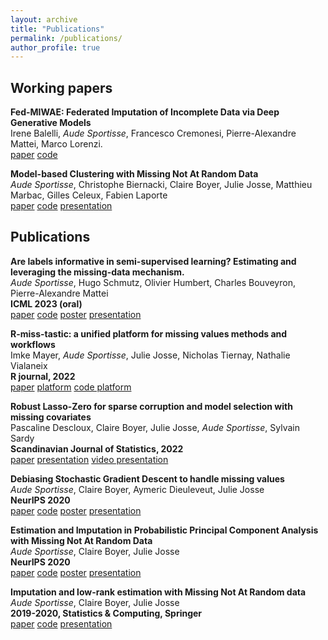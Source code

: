 ```yaml
---
layout: archive
title: "Publications"
permalink: /publications/
author_profile: true
---
```


## Working papers

**Fed-MIWAE: Federated Imputation of Incomplete Data via Deep Generative Models**  
Irene Balelli, *Aude Sportisse*, Francesco Cremonesi, Pierre-Alexandre Mattei, Marco Lorenzi.  
[paper](https://arxiv.org/abs/2304.08054)
[code](https://github.com/AudeSportisse/fedbiomed)

**Model-based Clustering with Missing Not At Random Data**  
*Aude Sportisse*, Christophe Biernacki, Claire Boyer, Julie Josse, Matthieu Marbac, Gilles Celeux, Fabien Laporte  
[paper](https://arxiv.org/abs/2304.08054)
[code](https://github.com/AudeSportisse/Clustering-MNAR)
[presentation](files/Slides_Maasai_seminar_Clustering)


## Publications

**Are labels informative in semi-supervised learning? Estimating and leveraging the missing-data mechanism.**   
*Aude Sportisse*, Hugo Schmutz, Olivier Humbert, Charles Bouveyron, Pierre-Alexandre Mattei  
**ICML 2023 (oral)**  
[paper](https://arxiv.org/abs/2302.07540)
[code](https://github.com/AudeSportisse/SSL_MNAR)
[poster](files/SSL_poster_ICML.pdf)
[presentation](files/Slides_Firenze.pdf)

**R-miss-tastic: a unified platform for missing values methods and workflows**  
Imke Mayer, *Aude Sportisse*, Julie Josse, Nicholas Tiernay, Nathalie Vialaneix  
**R journal, 2022**  
[paper](https://arxiv.org/abs/1908.04822)
[platform](https://rmisstastic.netlify.app/)
[code platform](https://github.com/AudeSportisse/website)

**Robust Lasso-Zero for sparse corruption and model selection with missing covariates**  
Pascaline Descloux, Claire Boyer, Julie Josse, *Aude Sportisse*, Sylvain Sardy   
**Scandinavian Journal of Statistics, 2022**  
[paper](https://arxiv.org/abs/2005.05628)
[presentation](files/Lass0_Sportisse.pdf)
[video presentation](https://www.youtube.com/watch?v=sPt-JhmNZtU) 

**Debiasing Stochastic Gradient Descent to handle missing values**   
*Aude Sportisse*, Claire Boyer, Aymeric Dieuleveut, Julie Josse  
**NeurIPS 2020**  
[paper](https://arxiv.org/abs/2002.09338)
[code](https://github.com/AudeSportisse/SGD-NA)
[poster](files/SGD_poster_NeurIPS.pdf)
[presentation](files/SGD_UTC.pdf) 

**Estimation and Imputation in Probabilistic Principal Component Analysis with Missing Not At Random Data**  
*Aude Sportisse*, Claire Boyer, Julie Josse  
**NeurIPS 2020**    
[paper](https://arxiv.org/abs/1906.02493)
[code](https://github.com/AudeSportisse/PPCA_MNAR)
[poster](files/PPCA_poster_NeurIPS.pdf)
[presentation](files/PPCA_MNAR_2020.pdf)

**Imputation and low-rank estimation with Missing Not At Random data**   
*Aude Sportisse*, Claire Boyer, Julie Josse  
**2019-2020, Statistics & Computing, Springer**   
[paper](https://arxiv.org/abs/1812.11409)
[code](https://github.com/AudeSportisse/stat)
[presentation](files/Dagstat2019_Sportisse.pdf)
